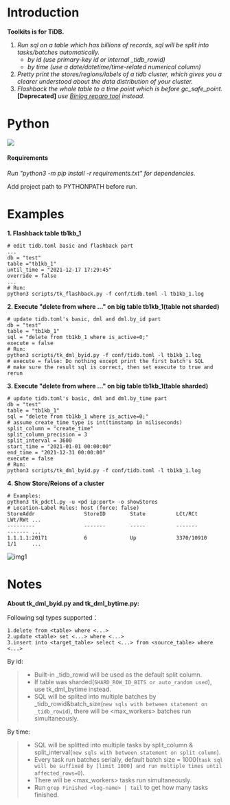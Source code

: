 # Introduction
**Toolkits is for TiDB.**
1. *Run sql on a table which has billions of records, sql will be split into tasks/batches automatically.*
    * *by id (use primary-key id or internal _tidb_rowid)*
    * *by time (use a date/datetime/time-related numerical column)*
2. *Pretty print the stores/regions/labels of a tidb cluster, which gives you a clearer understood about the data distribution of your cluster.*
3. *Flashback the whole table to a time point which is before gc_safe_point.* **[Deprecated]**  *use [Binlog reparo tool](https://github.com/realcp1018/tidb-binlog) instead.*

# Python
![](https://img.shields.io/static/v1?label=Python&message=3.6&color=green&?style=for-the-badge)

#### Requirements 
*Run "python3 -m pip install -r requirements.txt" for dependencies.*

Add project path to PYTHONPATH before run.

# Examples
**1. Flashback table tb1kb_1**
```
# edit tidb.toml basic and flashback part
...
db = "test"
table ="tb1kb_1"
until_time = "2021-12-17 17:29:45"
override = false
...
# Run:
python3 scripts/tk_flashback.py -f conf/tidb.toml -l tb1kb_1.log
```
**2. Execute "delete from where ..." on big table tb1kb_1(table not sharded)**
```
# update tidb.toml's basic, dml and dml.by_id part
db = "test"
table = "tb1kb_1"
sql = "delete from tb1kb_1 where is_active=0;"
execute = false
# Run:
python3 scripts/tk_dml_byid.py -f conf/tidb.toml -l tb1kb_1.log
# execute = false: Do nothing except print the first batch's SQL 
# make sure the result sql is correct, then set execute to true and rerun
```
**3. Execute "delete from where ..." on big table tb1kb_1(table sharded)**
```
# update tidb.toml's basic, dml and dml.by_time part
db = "test"
table = "tb1kb_1"
sql = "delete from tb1kb_1 where is_active=0;"
# assume create_time type is int(timstamp in miliseconds)
split_column = "create_time"
split_column_precision = 3
split_interval = 3600
start_time = "2021-01-01 00:00:00"
end_time = "2021-12-31 00:00:00"
execute = false
# Run:
python3 scripts/tk_dml_byid.py -f conf/tidb.toml -l tb1kb_1.log
```
**4. Show Store/Reions of a cluster**
```
# Examples:
python3 tk_pdctl.py -u <pd ip:port> -o showStores
# Location-Label Rules: host (force: false)
StoreAddr                StoreID        State          LCt/RCt        LWt/RWt ...
---------                -------        -----          -------        ------- ...
1.1.1.1:20171            6              Up             3370/10910     1/1     ... 
```
![img1](images/1.png)

# Notes
**About tk_dml_byid.py and tk_dml_bytime.py:**

Following sql types supported：
```
1.delete from <table> where <...>
2.update <table> set <...> where <...>
3.insert into <target_table> select <...> from <source_table> where <...>
```
By id:
>* Built-in _tidb_rowid will be used as the default split column.
>* If table was sharded(`SHARD_ROW_ID_BITS or auto_random used`), use tk_dml_bytime instead.
>* SQL will be splited into multiple batches by _tidb_rowid&batch_size(`new sqls with between statement on _tidb_rowid`), there will be <max_workers> batches run simultaneously.

By time:
>* SQL will be splitted into multiple tasks by split_column & split_interval(`new sqls with between statement on split column`).
>* Every task run batches serially, default batch size = 1000(`task sql will be suffixed by [limit 1000] and run multiple times until affected_rows=0`).
>* There will be <max_workers> tasks run simultaneously.
>* Run `grep Finished <log-name> | tail` to get how many tasks finished.